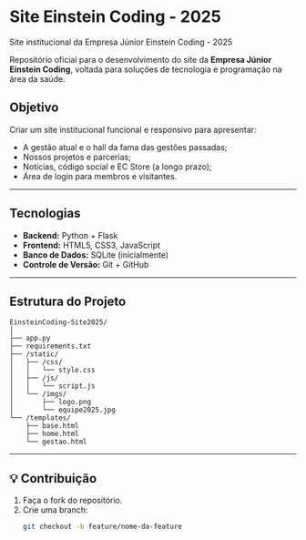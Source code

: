 # Site Einstein Coding - 2025
Site institucional da Empresa Júnior Einstein Coding - 2025

Repositório oficial para o desenvolvimento do site da **Empresa Júnior Einstein Coding**, voltada para soluções de tecnologia e programação na área da saúde.

## Objetivo
Criar um site institucional funcional e responsivo para apresentar:
- A gestão atual e o hall da fama das gestões passadas;
- Nossos projetos e parcerias;
- Notícias, código social e EC Store (a longo prazo);
- Área de login para membros e visitantes.

---

## Tecnologias
- **Backend:** Python + Flask  
- **Frontend:** HTML5, CSS3, JavaScript  
- **Banco de Dados:** SQLite (inicialmente)  
- **Controle de Versão:** Git + GitHub  

---

## Estrutura do Projeto

```
EinsteinCoding-Site2025/
│
├── app.py
├── requirements.txt
├── /static/
│   ├── /css/
│   │   └── style.css
│   ├── /js/
│   │   └── script.js
│   └── /imgs/
│       ├── logo.png
│       └── equipe2025.jpg
└── /templates/
    ├── base.html
    ├── home.html
    └── gestao.html
```
---

## 💡 Contribuição
1. Faça o fork do repositório.  
2. Crie uma branch:
   ```bash
   git checkout -b feature/nome-da-feature
